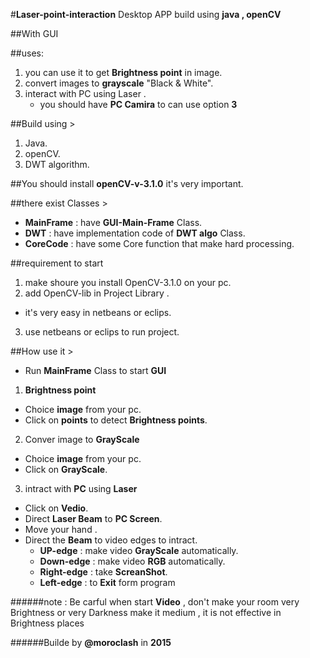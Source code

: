 #**Laser-point-interaction** Desktop APP build using **java , openCV**

##With GUI



##uses:


1. you can use it to get **Brightness point** in image. 
2. convert images to **grayscale** "Black & White".
3. interact with PC using Laser .
   * you should have **PC Camira** to can use option **3**

##Build using >

1. Java.
2. openCV.
3. DWT algorithm.


##You should install **openCV-v-3.1.0** it's very important.
 
##there exist Classes >

* **MainFrame**  : have **GUI-Main-Frame** Class.
* **DWT** : have implementation code of **DWT algo** Class.
* **CoreCode** : have some Core function that make hard processing. 

##requirement to start 

1. make shoure you install OpenCV-3.1.0 on your pc. 
2. add OpenCV-lib in Project Library .
 * it's very easy in netbeans or eclips.
3. use netbeans or eclips to run project.

##How use it >

* Run **MainFrame** Class to start **GUI** 

1. **Brightness point**
  * Choice **image** from your pc.
  * Click on **points** to detect **Brightness points**.
2. Conver image to **GrayScale**
  * Choice **image** from your pc. 
  * Click on **GrayScale**.
3. intract with **PC** using **Laser**
  * Click on **Vedio**.
  * Direct **Laser Beam** to **PC Screen**.
  * Move your hand .
  * Direct the **Beam** to video edges to intract.
    * **UP-edge** : make video  **GrayScale** automatically.
    * **Down-edge** : make video **RGB** automatically.
    * **Right-edge** : take **ScreanShot**.
    * **Left-edge** : to **Exit** form program


######note : Be carful when start **Video** , don't make your room very Brightness or very Darkness make it medium , it is not effective in Brightness places





######Builde by **@moroclash** in **2015**
